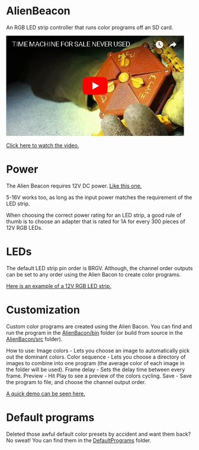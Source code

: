 # AlienBeacon
An RGB LED strip controller that runs color programs off an SD card.

[![Watch the video](https://github.com/evankale/AlienBeacon/blob/master/video.jpg?raw=true)](https://youtu.be/Ncz0Ewp892c)

[Click here to watch the video.](https://youtu.be/Ncz0Ewp892c "YouTube")

Power
======

The Alien Beacon requires 12V DC power.
[Like this one.](https://amzn.to/2PysluX "Amazon")

5-16V works too, as long as the input power matches the requirement of the LED strip.

When choosing the correct power rating for an LED strip, a good rule of thumb is to choose an adapter that is rated for 1A for every 300 pieces of 12V RGB LEDs.

LEDs
====

The default LED strip pin order is BRGV. Although, the channel order outputs can be set to any order using the Alien Bacon to create color programs.

[Here is an example of a 12V RGB LED strip.](https://amzn.to/2EjsRLJ "Amazon")


Customization
=============

Custom color programs are created using the Alien Bacon.
You can find and run the program in the [AlienBacon/bin](https://github.com/evankale/AlienBeacon/tree/master/AlienBacon/bin "Alien Bacon") folder (or build from source in the [AlienBacon/src](https://github.com/evankale/AlienBeacon/tree/master/AlienBacon/src "Source") folder).

How to use:
Image colors - Lets you choose an image to automatically pick out the dominant colors.
Color sequence - Lets you choose a directory of images to combine into one program (the average color of each image in the folder will be used).
Frame delay - Sets the delay time between every frame.
Preview - Hit Play to see a preview of the colors cycling.
Save - Save the program to file, and choose the channel output order.

[A quick demo can be seen here.](https://youtu.be/Ncz0Ewp892c "YouTube")


Default programs
================

Deleted those awful default color presets by accident and want them back?
No sweat! You can find them in the [DefaultPrograms](https://github.com/evankale/AlienBeacon/tree/master/DefaultPrograms "Default presets") folder.
